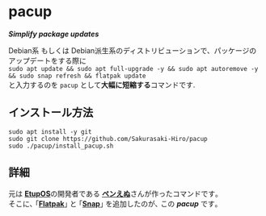 # pacup
***Simplify package updates***

Debian系 もしくは Debian派生系のディストリビューションで、パッケージのアップデートをする際に  
`sudo apt update && sudo apt full-upgrade -y && sudo apt autoremove -y && sudo snap refresh && flatpak update`  
と入力するのを `pacup` として**大幅に短縮する**コマンドです.

## インストール方法
```
sudo apt install -y git
sudo git clone https://github.com/Sakurasaki-Hiro/pacup
sudo ./pacup/install_pacup.sh
```

## 詳細
元は [**EtupOS**](https://etupos.penginn.com/)の開発者である [**ペンえぬ**](https://twitter.com/NNpen128)さんが作ったコマンドです｡  
そこに､ ｢[**Flatpak**](https://flatpak.org/)｣ と ｢[**Snap**](https://snapcraft.io/)｣ を追加したのが､ この ***pacup*** です｡
